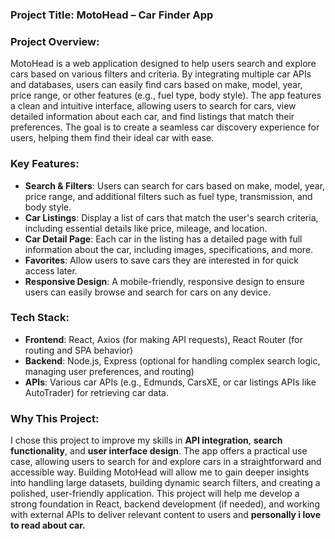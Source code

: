 ### **Project Title**: **MotoHead** – Car Finder App

### **Project Overview**:
MotoHead is a web application designed to help users search and explore cars based on various filters and criteria. By integrating multiple car APIs and databases, users can easily find cars based on make, model, year, price range, or other features (e.g., fuel type, body style). The app features a clean and intuitive interface, allowing users to search for cars, view detailed information about each car, and find listings that match their preferences. The goal is to create a seamless car discovery experience for users, helping them find their ideal car with ease.

### **Key Features**:
- **Search & Filters**: Users can search for cars based on make, model, year, price range, and additional filters such as fuel type, transmission, and body style.
- **Car Listings**: Display a list of cars that match the user's search criteria, including essential details like price, mileage, and location.
- **Car Detail Page**: Each car in the listing has a detailed page with full information about the car, including images, specifications, and more.
- **Favorites**: Allow users to save cars they are interested in for quick access later.
- **Responsive Design**: A mobile-friendly, responsive design to ensure users can easily browse and search for cars on any device.

### **Tech Stack**:
- **Frontend**: React, Axios (for making API requests), React Router (for routing and SPA behavior)
- **Backend**: Node.js, Express (optional for handling complex search logic, managing user preferences, and routing)
- **APIs**: Various car APIs (e.g., Edmunds, CarsXE, or car listings APIs like AutoTrader) for retrieving car data.

### **Why This Project**:
I chose this project to improve my skills in **API integration**, **search functionality**, and **user interface design**. The app offers a practical use case, allowing users to search for and explore cars in a straightforward and accessible way. Building MotoHead will allow me to gain deeper insights into handling large datasets, building dynamic search filters, and creating a polished, user-friendly application. This project will help me develop a strong foundation in React, backend development (if needed), and working with external APIs to deliver relevant content to users and **personally i love to read about car.**